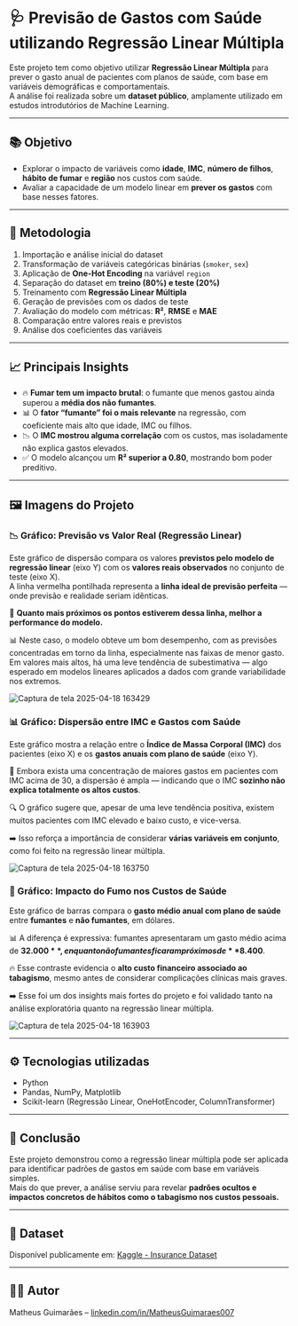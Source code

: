 # 🩺 Previsão de Gastos com Saúde utilizando Regressão Linear Múltipla

Este projeto tem como objetivo utilizar **Regressão Linear Múltipla** para prever o gasto anual de pacientes com planos de saúde, com base em variáveis demográficas e comportamentais.  
A análise foi realizada sobre um **dataset público**, amplamente utilizado em estudos introdutórios de Machine Learning.

---

## 📚 Objetivo

- Explorar o impacto de variáveis como **idade**, **IMC**, **número de filhos**, **hábito de fumar** e **região** nos custos com saúde.
- Avaliar a capacidade de um modelo linear em **prever os gastos** com base nesses fatores.

---

## 🧪 Metodologia

1. Importação e análise inicial do dataset
2. Transformação de variáveis categóricas binárias (`smoker`, `sex`)
3. Aplicação de **One-Hot Encoding** na variável `region`
4. Separação do dataset em **treino (80%) e teste (20%)**
5. Treinamento com **Regressão Linear Múltipla**
6. Geração de previsões com os dados de teste
7. Avaliação do modelo com métricas: **R²**, **RMSE** e **MAE**
8. Comparação entre valores reais e previstos
9. Análise dos coeficientes das variáveis

---

## 📈 Principais Insights

- 🔥 **Fumar tem um impacto brutal**: o fumante que menos gastou ainda superou a **média dos não fumantes**.
- 📊 O **fator “fumante” foi o mais relevante** na regressão, com coeficiente mais alto que idade, IMC ou filhos.
- 📉 O **IMC mostrou alguma correlação** com os custos, mas isoladamente não explica gastos elevados.
- ✅ O modelo alcançou um **R² superior a 0.80**, mostrando bom poder preditivo.

---

## 🖼️ Imagens do Projeto

### 📉 Gráfico: Previsão vs Valor Real (Regressão Linear)

Este gráfico de dispersão compara os valores **previstos pelo modelo de regressão linear** (eixo Y) com os **valores reais observados** no conjunto de teste (eixo X).  
A linha vermelha pontilhada representa a **linha ideal de previsão perfeita** — onde previsão e realidade seriam idênticas.

🔎 **Quanto mais próximos os pontos estiverem dessa linha, melhor a performance do modelo.**

📊 Neste caso, o modelo obteve um bom desempenho, com as previsões concentradas em torno da linha, especialmente nas faixas de menor gasto.  
Em valores mais altos, há uma leve tendência de subestimativa — algo esperado em modelos lineares aplicados a dados com grande variabilidade nos extremos.

![Captura de tela 2025-04-18 163429](https://github.com/user-attachments/assets/977573fc-aa19-45fa-90c9-7e9c51c98427)

### 📊 Gráfico: Dispersão entre IMC e Gastos com Saúde

Este gráfico mostra a relação entre o **Índice de Massa Corporal (IMC)** dos pacientes (eixo X) e os **gastos anuais com plano de saúde** (eixo Y).

📌 Embora exista uma concentração de maiores gastos em pacientes com IMC acima de 30, a dispersão é ampla — indicando que o IMC **sozinho não explica totalmente os altos custos**.

🔍 O gráfico sugere que, apesar de uma leve tendência positiva, existem muitos pacientes com IMC elevado e baixo custo, e vice-versa.

➡️ Isso reforça a importância de considerar **várias variáveis em conjunto**, como foi feito na regressão linear múltipla.

![Captura de tela 2025-04-18 163750](https://github.com/user-attachments/assets/582b14fa-8eda-4990-bda4-4bf09bf3bf97)

### 🚬 Gráfico: Impacto do Fumo nos Custos de Saúde

Este gráfico de barras compara o **gasto médio anual com plano de saúde** entre **fumantes** e **não fumantes**, em dólares.

📊 A diferença é expressiva: fumantes apresentaram um gasto médio acima de **$32.000**, enquanto não fumantes ficaram próximos de **$8.400**.

🔥 Esse contraste evidencia o **alto custo financeiro associado ao tabagismo**, mesmo antes de considerar complicações clínicas mais graves.

➡️ Esse foi um dos insights mais fortes do projeto e foi validado tanto na análise exploratória quanto na regressão linear múltipla.

![Captura de tela 2025-04-18 163903](https://github.com/user-attachments/assets/d5e0df30-8627-4ae5-b322-9c6871b0346e)


---

## ⚙️ Tecnologias utilizadas

- Python
- Pandas, NumPy, Matplotlib
- Scikit-learn (Regressão Linear, OneHotEncoder, ColumnTransformer)

---

## 🚀 Conclusão

Este projeto demonstrou como a regressão linear múltipla pode ser aplicada para identificar padrões de gastos em saúde com base em variáveis simples.  
Mais do que prever, a análise serviu para revelar **padrões ocultos e impactos concretos de hábitos como o tabagismo nos custos pessoais.**

---

## 📂 Dataset

Disponível publicamente em: [Kaggle - Insurance Dataset](https://www.kaggle.com/datasets/mirichoi0218/insurance)

---

## 🧑‍💻 Autor

Matheus Guimarães – [linkedin.com/in/MatheusGuimaraes007](https://github.com/MatheusGuimaraes007)



